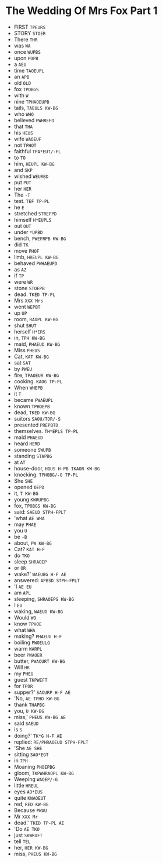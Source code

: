 # The Wedding Of Mrs Fox Part 1

* FIRST `TPEURS`
* STORY `STOER`
* There `THR`
* was `WA`
* once `WUPBS`
* upon `POPB`
* a `AEU`
* time `TAOEUPL`
* an `APB`
* old `OLD`
* fox `TPOBGS`
* with `W`
* nine `TPHAOEUPB`
* tails, `TAEULS KW-BG`
* who `WHO`
* believed `PWHREFD`
* that `THA`
* his `HEUS`
* wife `WAOEUF`
* not `TPHOT`
* faithful `TPA*EUT/-FL`
* to `TO`
* him, `HEUPL KW-BG`
* and `SKP`
* wished `WEURBD`
* put `PUT`
* her `HER`
* The `-T`
* test. `TEF TP-PL`
* he `E`
* stretched `STREFPD`
* himself `H*EUPLS`
* out `OUT`
* under `*UPBD`
* bench, `PWEFRPB KW-BG`
* did `TK`
* move `PHOF`
* limb, `HREUPL KW-BG`
* behaved `PWHAEUFD`
* as `AZ`
* if `TP`
* were `WR`
* stone `STOEPB`
* dead. `TKED TP-PL`
* Mrs `XXX Mrs`
* went `WEPBT`
* up `UP`
* room, `RAOPL KW-BG`
* shut `SHUT`
* herself `H*ERS`
* in, `TPH KW-BG`
* maid, `PHAEUD KW-BG`
* Miss `PHEUS`
* Cat, `KAT KW-BG`
* sat `SAT`
* by `PWEU`
* fire, `TPAOEUR KW-BG`
* cooking. `KAOG TP-PL`
* When `WHEPB`
* it `T`
* became `PWAEUPL`
* known `TPHOEPB`
* dead, `TKED KW-BG`
* suitors `SAOU/TOR/-S`
* presented `PREPBTD`
* themselves. `TH*EPLS TP-PL`
* maid `PHAEUD`
* heard `HERD`
* someone `SWUPB`
* standing `STAPBG`
* at `AT`
* house-door, `HOUS H-PB TKAOR KW-BG`
* knocking. `TPHOBG/-G TP-PL`
* She `SHE`
* opened `OEPD`
* it, `T KW-BG`
* young `KWRUPBG`
* fox, `TPOBGS KW-BG`
* said: `SAEUD STPH-FPLT`
* 'what `AE WHA`
* may `PHAE`
* you `U`
* be `-B`
* about, `PW KW-BG`
* Cat? `KAT H-F`
* do `TKO`
* sleep `SHRAOEP`
* or `OR`
* wake?' `WAEUBG H-F AE`
* answered: `APBSD STPH-FPLT`
* 'I `AE EU`
* am `APL`
* sleeping, `SHRAOEPG KW-BG`
* I `EU`
* waking, `WAEUG KW-BG`
* Would `WO`
* know `TPHOE`
* what `WHA`
* making? `PHAEUG H-F`
* boiling `PWOEULG`
* warm `WARPL`
* beer `PWAOER`
* butter, `PWAOURT KW-BG`
* Will `HR`
* my `PHEU`
* guest `TKPWEFT`
* for `TPOR`
* supper?' `SAOURP H-F AE`
* 'No, `AE TPHO KW-BG`
* thank `THAPBG`
* you, `U KW-BG`
* miss,' `PHEUS KW-BG AE`
* said `SAEUD`
* is `S`
* doing?' `TK*G H-F AE`
* replied: `RE/PHRAOEUD STPH-FPLT`
* 'She `AE SHE`
* sitting `SAO*EGT`
* in `TPH`
* Moaning `PHOEPBG`
* gloom, `TKPWHRAOPL KW-BG`
* Weeping `WAOEP/-G`
* little `HREUL`
* eyes `AO*EUS`
* quite `KWAOEUT`
* red, `RED KW-BG`
* Because `PWAU`
* Mr `XXX Mr`
* dead.' `TKED TP-PL AE`
* 'Do `AE TKO`
* just `SKWRUFT`
* tell `TEL`
* her, `HER KW-BG`
* miss, `PHEUS KW-BG`
